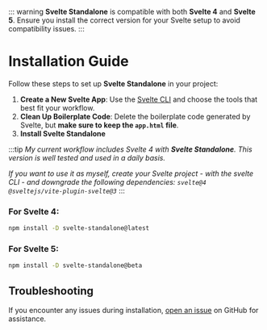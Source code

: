 ::: warning
**Svelte Standalone** is compatible with both **Svelte 4** and **Svelte 5**. Ensure you install the correct version for your Svelte setup to avoid compatibility issues.
:::

# Installation Guide

Follow these steps to set up **Svelte Standalone** in your project:

1. **Create a New Svelte App**: Use the [Svelte CLI](https://svelte.dev/docs/kit/creating-a-project) and choose the tools that best fit your workflow.
2. **Clean Up Boilerplate Code**:
   Delete the boilerplate code generated by Svelte, but **make sure to keep the `app.html` file**.
3. **Install Svelte Standalone**

:::tip
_My current workflow includes Svelte 4 with **Svelte Standalone**. This version is well tested and used in a daily basis._

_If you want to use it as myself, create your Svelte project - with the svelte CLI - and downgrade the following dependencies: `svelte@4 @sveltejs/vite-plugin-svelte@3`_
:::

### For **Svelte 4**:

```bash
npm install -D svelte-standalone@latest
```

### For **Svelte 5**:

```bash
npm install -D svelte-standalone@beta
```

## Troubleshooting

If you encounter any issues during installation, [open an issue](https://github.com/brenoliradev/svelte-standalone/issues) on GitHub for assistance.
